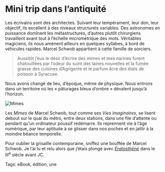 # Mini trip dans l’antiquité

Les écrivains sont des architectes. Suivant leur tempérament, leur don, leur objectif, ils excellent à des niveaux structurels variables. Des astronomes en puissance dominent les métastructures, d’autres plutôt chirurgiens travaillent avant tout à l’échelle micrométrique des mots. Véritables magiciens, ils nous amènent ailleurs en quelques syllabes, à bord de véhicules rapides. Marcel Schwob appartient à cette famille de sorciers.<span id="more-32596"></span>

> Aussitôt j’eus le désir d’écrire des mimes et mes narines furent chatouillées par l’odeur du suint des laines nouvelles et la fumée grasse des cuisines d’Agrigente et le parfum âcre des étals de poisson à Syracuse.

Nous avons changé de lieu, d’époque, même de physique. Nous entrons dans un territoire où les « pâturages bleus d’ombre » dévalent jusqu’à l’horizon.

![Mimes](http://blog.tcrouzet.comhttps://tcrouzet.com/images_tc/2013/04/couv-450x687.png)

Les *Mimes* de Marcel Schwob, tout comme ses *Vies imaginaires*, se lisent debout sur le quai du métro, entre deux stations, dans une file d’attente ou pendant qu’un ordinateur poussif redémarre. Ils reprennent vie à l’âge numérique, par leur aptitude à se glisser dans nos poches et en jaillir à la moindre béance temporelle.

Pour oublier la grisaille contemporaine, sniffez une bouffée de Marcel Schwob. Je l’ai lu et relu alors que j’étais plongé avec [*Ératosthène*](http://blog.tcrouzet.com/eratosthene/) dans le III<sup>e</sup> siècle avant JC.

Tags: eBook, édition, une